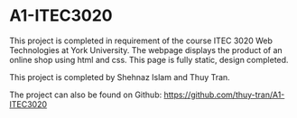 # A1-ITEC3020
This project is completed in requirement of the course ITEC 3020 Web Technologies at York University.
The webpage displays the product of an online shop using html and css. This page is fully static, design completed.

This project is completed by Shehnaz Islam and Thuy Tran.

The project can also be found on Github: 
https://github.com/thuy-tran/A1-ITEC3020